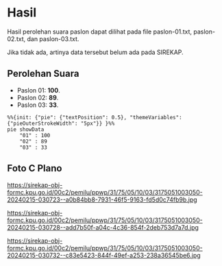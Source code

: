 # Hasil

Hasil perolehan suara paslon dapat dilihat pada file paslon-01.txt, paslon-02.txt, dan paslon-03.txt.

Jika tidak ada, artinya data tersebut belum ada pada SIREKAP.

## Perolehan Suara

 * Paslon 01: **100**.
 * Paslon 02: **89**.
 * Paslon 03: **33**.

```mermaid
%%{init: {"pie": {"textPosition": 0.5}, "themeVariables": {"pieOuterStrokeWidth": "5px"}} }%%
pie showData
    "01" : 100
    "02" : 89
    "03" : 33
```
## Foto C Plano

https://sirekap-obj-formc.kpu.go.id/00c2/pemilu/ppwp/31/75/05/10/03/3175051003050-20240215-030723--a0b84bb8-7931-46f5-9163-fd5d0c74fb9b.jpg

https://sirekap-obj-formc.kpu.go.id/00c2/pemilu/ppwp/31/75/05/10/03/3175051003050-20240215-030728--add7b50f-a04c-4c36-854f-2deb753d7a7d.jpg

https://sirekap-obj-formc.kpu.go.id/00c2/pemilu/ppwp/31/75/05/10/03/3175051003050-20240215-030732--c83e5423-844f-49ef-a253-238a36545be6.jpg
